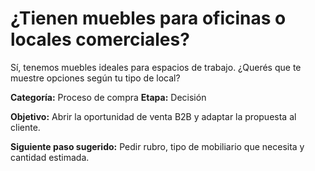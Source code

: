 # ¿Tienen muebles para oficinas o locales comerciales?

Sí, tenemos muebles ideales para espacios de trabajo. ¿Querés que te muestre opciones según tu tipo de local?

**Categoría:** Proceso de compra
**Etapa:** Decisión

**Objetivo:** Abrir la oportunidad de venta B2B y adaptar la propuesta al cliente.

**Siguiente paso sugerido:** Pedir rubro, tipo de mobiliario que necesita y cantidad estimada.
